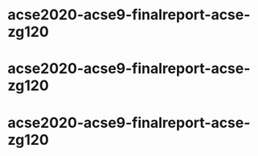 # acse2020-acse9-finalreport-acse-zg120
# acse2020-acse9-finalreport-acse-zg120
# acse2020-acse9-finalreport-acse-zg120
